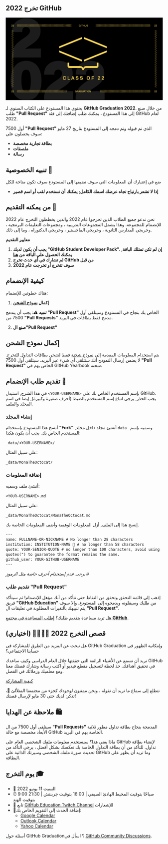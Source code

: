 ## تخرج 2022 GitHub

![image](/assets/GHG_Blog_1.jpg)

يحتوي هذا المستودع على الكتاب السنوي لـ  **GitHub Graduation 2022**. من خلال صنع طلب **"Pull Request"** إلى هذا المستودع ، يمكنك طلب إضافتك إلى فئة GitHub لعام 2022.

أول 7500 **"Pull Request"** الذي تم قبوله وتم دمجه إلى المستودع بتاريخ 27 مايو سوف يحصلون على:

- **بطاقة تجارية مخصصة**
- **ملصقات**
- **رسالة**

## تنبيه الخصوصية 👀

ضع في إعتبارك أن المعلومات التي سوف تضيفها إلى المستودع سوف تكون متاحة للكل

- **إذا لا تشعر بارتياح تجاه عرضك اسمك الكامل; يمكنك أن تستخدم لقب أو اسم قصير**

## من يمكنه التقديم 📝

نحن ندعو جميع الطلاب الذين تخرجوا عام 2022 والذين يخططون التخرج عام 2022 للإنضمام للمجموعة. وهذا يشمل المجموعات التدريبية ، ومجموعات التعليمات البرمجية ، وخريجي المدارس الثانوية ، وخريجي الماجستير ، وخريجي الدكتوراه ، وما إلى ذلك.

**معايير التقديم**
1. **يجب أن يكون لديك "GitHub Student Developer Pack". إن لم تكن تمتلك الباقة, يمكنك الحصول على الباقة من [هنا](https://education.github.com/discount_requests/student_application)**
2. **لم تشارك في أي حدث تخرج GitHub من قبل**
3. **سوف تتخرج أو تخرجت عام 2022**

## كيفية الإنضمام

هناك خطوتين للإنضمام:

1. **إكمال [نموذج الشحن](https://airtable.com/shrVMo8ItH4wjsO9f)**

**_تنبيه ⚠️_**: يجب أن يندمج **"Pull Request"** الخاص بك بنجاح في المستودع وسيتلقى أول 7500 من **"Pull Requests"** مدمج فقط بطاقات في البريد.

2. **صنع ال"Pull Request"**

## إكمال نموذج الشحن

يتم استخدام المعلومات المقدمة إلى [نموذج شحنة](https://airtable.com/shrVMo8ItH4wjsO9f) فقط لشحن بطاقات التداول للتخرج. لا يضمن إرسال النموذج أنك ستتلقى أي شيء عبر البريد. سيتلقى أول 7500 **"Pull Request"** الخاص بهم في GitHub Yearbook شحنة.

##  تقديم طلب الإنضمام 🏫

في هذا الشرح, استبدل `<YOUR-USERNAME>` بإسم المستخدم الخاص بك على GitHub. يجب الحذر, يرجى اتباع إسم المستخدم بالضبط (أحرف صغيرة وكبيرة), إيضا في اسم المجلد والملف.

### إنشاء المجلد

أنسخ هذا المستودع بإستخدام **"Fork"** ,أنشئ مجلد داخل مجلد `data_` وسميه بإسم المستخدم الخاص بك. يجب أن يكون هكذا:

`_data/<YOUR-USERNAME>/`

على سبيل المثال:


`_data/MonaTheOctocat/`

### إضافة المعلومات

أنشئ ملف وسميه:

`<YOUR-USERNAME>.md`

على سبيل المثال:

`_data/MonaTheOctocat/MonaTheOctocat.md`

إنسخ هذا إلى الملف, أزل المعلومات الوهمية وأضف المعلومات الخاصة بك.

```
---
name: FULLNAME-OR-NICKNAME # No longer than 28 characters
institution: INSTITUTION-NAME 🚩 # no longer than 58 characters
quote: YOUR-SENIOR-QUOTE # no longer than 100 characters, avoid using quotes(") to guarantee the format remains the same.
github_user: YOUR-GITHUB-USERNAME
---
```

_يرجى عدم إستخدام أحرف خاصة مثل الرموز `@`_

### تقديم طلب "Pull Request"

إذهب إلى قائمة التحقق وتحقق من النقاط حتى تتأكد من أنك مؤهل للإنضمام! ثم سيتأكد فريق **"GitHub Education"** من طلبك وسيقلونه ويدمجوه إلى المستودع. وإلا سوف يتم تنبيهك بالتغيرات المطلوبة في تعليقات ال **"Pull Request"**.

هل تريد مساعدة بتقديم طلبك؟ [إطلب المساعدة في مجتمع **GitHub**](https://github.com/orgs/github-community/discussions/categories/github-education).

## قصص التخرج 2022 👩‍🏫👨‍🏫 (اختياري)

هل تبحث عن المزيد من الطرق للمشاركة في GitHub Graduation وإمكانية الظهور في حسابنا الاجتماعي؟

نريد أن نسمع عن الأشياء الرائعة التي حققتها خلال العام الدراسي وكيف ساعدك GitHub في تحقيق أهدافك. خذ لحظة لتسجيل مقطع فيديو أو اكتب رسالة وشارك قصتك معنا ومع معلميك وزملائك في الفصل.

[كيفية المشاركة](https://drive.google.com/file/d/1ozBt4ekiQuD4dSCq65S30-6V1Csw65A7/view)

نتطلع إلى سماع ما تريد أن تقوله ، ونحن ممتنون لوجودك كجزء من مجتمعنا المتلألئ 💖، تذكر: لديك حتى 30 مايو لإرسال قصتك!

## ملاحظة عن الهدايا 🛍

سيتلقى أول 7500 من ال **"Pull Requests"** المدمجة بنجاح بطاقة تداول مطور ثلاثية الأبعاد مخصصة مع حالة GitHub الخاصة بهم في البريد.

ماذا يعني هذا؟ سنستخدم معلومات ملفك الشخصي العام على GitHub لإنشاء بطاقة تداول. للتأكد من أن بطاقة التداول الخاصة بك تعكسك بشكل أفضل ، يرجى التأكد من تحديث صورة ملفك الشخصي وسيرتك الذاتية على GitHub وما تريد أن يظهر على البطاقة.

## يوم التخرج 🎓

- 📆 السبت 11 يونيو 2022
- ⏰ 9:00 صباحًا بتوقيت المحيط الهادئ الصيفي | 16:00 بتوقيت جرينتش | 21:30 بتوقيت الهند
- 📍 تابع [GitHub Education Twitch Channel](https://twitch.tv/githubeducation) للإشعارات
- 📎إضافة الحدث إلى التقويم الخاص بك:
  - [Google Calendar](https://calendar.google.com/calendar/render?action=TEMPLATE&dates=20220611T160000Z%2F20220611T180000Z&details=&location=https%3A%2F%2Fwww.twitch.tv%2Fgithubeducation&text=%F0%9F%8E%89%F0%9F%8E%8A%20GitHub%20Graduation%202022%20%F0%9F%8E%89%F0%9F%8E%8A)
  - [Outlook Calendar](https://outlook.live.com/calendar/0/deeplink/compose?allday=false&body=&enddt=2022-06-11T18%3A00%3A00%2B00%3A00&location=https%3A%2F%2Fwww.twitch.tv%2Fgithubeducation&path=%2Fcalendar%2Faction%2Fcompose&rru=addevent&startdt=2022-06-11T16%3A00%3A00%2B00%3A00&subject=%F0%9F%8E%89%F0%9F%8E%8A%20GitHub%20Graduation%202022%20%F0%9F%8E%89%F0%9F%8E%8A)
  - [Yahoo Calendar](https://calendar.yahoo.com/?desc=&dur=&et=20220611T180000Z&in_loc=https%3A%2F%2Fwww.twitch.tv%2Fgithubeducation&st=20220611T160000Z&title=%F0%9F%8E%89%F0%9F%8E%8A%20GitHub%20Graduation%202022%20%F0%9F%8E%89%F0%9F%8E%8A&v=60)

أسئلة حول GitHub Graduation؟ اسأل في [GitHub Community Discussions](https://github.com/orgs/github-community/discussions/categories/github-education).
